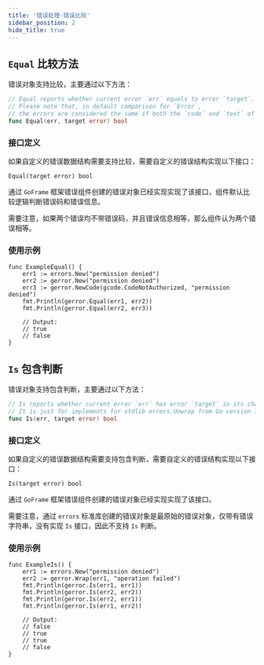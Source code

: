 ```yaml
---
title: '错误处理-错误比较'
sidebar_position: 2
hide_title: true
---
```


## `Equal` 比较方法

错误对象支持比较，主要通过以下方法：

```go
// Equal reports whether current error `err` equals to error `target`.
// Please note that, in default comparison for `Error`,
// the errors are considered the same if both the `code` and `text` of them are the same.
func Equal(err, target error) bool
```

### 接口定义

如果自定义的错误数据结构需要支持比较，需要自定义的错误结构实现以下接口：

```
Equal(target error) bool
```

通过 `GoFrame` 框架错误组件创建的错误对象已经实现实现了该接口，组件默认比较逻辑判断错误码和错误信息。

需要注意，如果两个错误均不带错误码，并且错误信息相等，那么组件认为两个错误相等。

### 使用示例

```
func ExampleEqual() {
	err1 := errors.New("permission denied")
	err2 := gerror.New("permission denied")
	err3 := gerror.NewCode(gcode.CodeNotAuthorized, "permission denied")
	fmt.Println(gerror.Equal(err1, err2))
	fmt.Println(gerror.Equal(err2, err3))

	// Output:
	// true
	// false
}
```

## `Is` 包含判断

错误对象支持包含判断，主要通过以下方法：

```go
// Is reports whether current error `err` has error `target` in its chaining errors.
// It is just for implements for stdlib errors.Unwrap from Go version 1.17.
func Is(err, target error) bool
```

### 接口定义

如果自定义的错误数据结构需要支持包含判断，需要自定义的错误结构实现以下接口：

```
Is(target error) bool
```

通过 `GoFrame` 框架错误组件创建的错误对象已经实现实现了该接口。

需要注意，通过 `errors` 标准库创建的错误对象是最原始的错误对象，仅带有错误字符串，没有实现 `Is` 接口，因此不支持 `Is` 判断。

### 使用示例

```
func ExampleIs() {
	err1 := errors.New("permission denied")
	err2 := gerror.Wrap(err1, "operation failed")
	fmt.Println(gerror.Is(err1, err1))
	fmt.Println(gerror.Is(err2, err2))
	fmt.Println(gerror.Is(err2, err1))
	fmt.Println(gerror.Is(err1, err2))

	// Output:
	// false
	// true
	// true
	// false
}
```